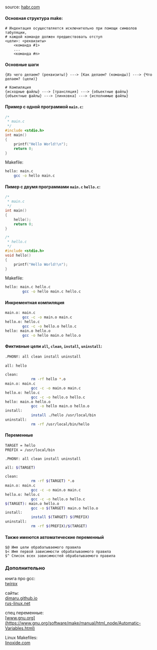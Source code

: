 source: [habr.com](https://habr.com/ru/post/211751/)  

#### Основная структура make:
```
# Индентация осуществляется исключительно при помощи символов табуляции,
# каждой команде должен предшествовать отступ
<цели>: <реквизиты>
	<команда #1>
	...
	<команда #n>
```

#### Основные шаги
```
{Из чего делаем? (реквизиты)} ---> [Как делаем? (команды)] ---> {Что делаем? (цели)}

# Компиляция
{исходные файлы} ---> [трансляция] ---> {объектные файлы}
{объектные файлы} ---> [линковка] ---> {исполнимые файлы}
```

#### Пример с одной программой `main.c`:
```C
/*
 * main.c
 */
#include <stdio.h>
int main()
{
	printf("Hello World!\n");
	return 0;
}
```

Makefile:
```sh
hello: main.c
	gcc -o hello main.c
```

#### Пимер с двумя программами `main.c` `hello.c`:
```C
/*
 * main.c
 */
int main()
{
	hello();
	return 0;
}
```
```C
/*
 * hello.c
 */
#include <stdio.h>
void hello()
{
	printf("Hello World!\n");
}
```

Makefile:
```sh
hello: main.c hello.c
        gcc -o hello main.c hello.c
```

#### Инкрементная компиляция
```sh
main.o: main.c
        gcc -c -o main.o main.c
hello.o: hello.c
        gcc -c -o hello.o hello.c
hello: main.o hello.o
        gcc -o hello main.o hello.o
```

#### Фиктивные цели `all`, `clean`, `install`, `uninstall`:
```sh
.PHONY: all clean install uninstall
	
all: hello
	
clean:
			rm -rf hello *.o
main.o: main.c
			gcc -c -o main.o main.c
hello.o: hello.c
			gcc -c -o hello.o hello.c
hello: main.o hello.o
			gcc -o hello main.o hello.o
install:
			install ./hello /usr/local/bin
uninstall:
			rm -rf /usr/local/bin/hello
```

#### Переменные
```sh
TARGET = hello
PREFIX = /usr/local/bin

.PHONY: all clean install uninstall

all: $(TARGET)
	
clean:
			rm -rf $(TARGET) *.o
main.o: main.c
			gcc -c -o main.o main.c
hello.o: hello.c
			gcc -c -o hello.o hello.c
$(TARGET): main.o hello.o
			gcc -o $(TARGET) main.o hello.o
install:
			install $(TARGET) $(PREFIX)
uninstall:
			rm -rf $(PREFIX)/$(TARGET)
```

#### Также имеются автоматические переменный
```
$@ Имя цели обрабатываемого правила
$< Имя первой зависимости обрабатываемого правила
$^ Список всех зависимостей обрабатываемого правила
```

### Дополнительно
книга про gcc:  
[twirpx](https://www.twirpx.org/file/2101475/grant/)    

сайты:  
[dimaru.github.io](https://dimaru.github.io/make-doc/make.html)  
[rus-linux.net](http://rus-linux.net/nlib.php?name=/MyLDP/algol/gnu_make/gnu_make_3-79_russian_manual.html#SEC101)  

спец переменные:   
[www.gnu.org](https://www.gnu.org/software/make/manual/html_node/Automatic-Variables.html)  

Linux Makefiles:  
[linoxide.com](https://linoxide.com/how-tos/learn-linux-makefiles/)  
